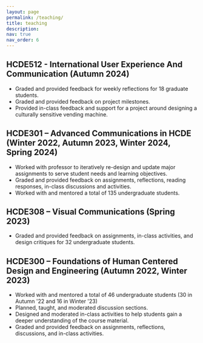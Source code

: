 ```yaml
---
layout: page
permalink: /teaching/
title: teaching
description:
nav: true
nav_order: 6
---
```

<h2>HCDE512 - International User Experience And Communication (Autumn 2024)</h2>
    <ul>
        <li>Graded and provided feedback for weekly reflections for 18 graduate students.</li>
        <li>Graded and provided feedback on project milestones.</li>
        <li>Provided in-class feedback and support for a project around designing a culturally sensitive vending machine.</li>
    </ul>
<h2>HCDE301 – Advanced Communications in HCDE (Winter 2022, Autumn 2023, Winter 2024, Spring 2024)</h2>
    <ul>
        <li>Worked with professor to iteratively re-design and update major assignments to serve student needs and learning objectives.</li> 
        <li>Graded and provided feedback on assignments, reflections, reading responses, in-class discussions and activities.</li>
        <li>Worked with and mentored a total of 135 undergraduate students.</li>
    </ul>
<h2>HCDE308 – Visual Communications (Spring 2023)</h2>
    <ul>
        <li>Graded and provided feedback on assignments, in-class activities, and design critiques for 32 undergraduate students.</li>
    </ul>
<h2>HCDE300 – Foundations of Human Centered Design and Engineering (Autumn 2022, Winter 2023)</h2>
    <ul>
        <li>Worked with and mentored a total of 46 undergraduate students (30 in Autumn '22 and 16 in Winter '23)</li>
        <li>Planned, taught, and moderated discussion sections.</li>
        <li>Designed and moderated in-class activities to help students gain a deeper understanding of the course material.</li>
        <li>Graded and provided feedback on assignments, reflections, discussions, and in-class activities.</li>
    </ul>



